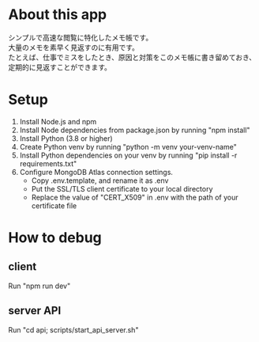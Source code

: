 # About this app
シンプルで高速な閲覧に特化したメモ帳です。  
大量のメモを素早く見返すのに有用です。  
たとえば、仕事でミスをしたとき、原因と対策をこのメモ帳に書き留めておき、定期的に見返すことができます。

# Setup
1. Install Node.js and npm
2. Install Node dependencies from package.json by running "npm install"
3. Install Python (3.8 or higher)
4. Create Python venv by running "python -m venv your-venv-name"
5. Install Python dependencies on your venv by running "pip install -r requirements.txt"
6. Configure MongoDB Atlas connection settings. 
	- Copy .env.template, and rename it as .env  
	- Put the SSL/TLS client certificate to your local directory
	- Replace the value of "CERT_X509" in .env with the path of your certificate file

# How to debug
## client
Run "npm run dev"
## server API
Run "cd api; scripts/start_api_server.sh"
